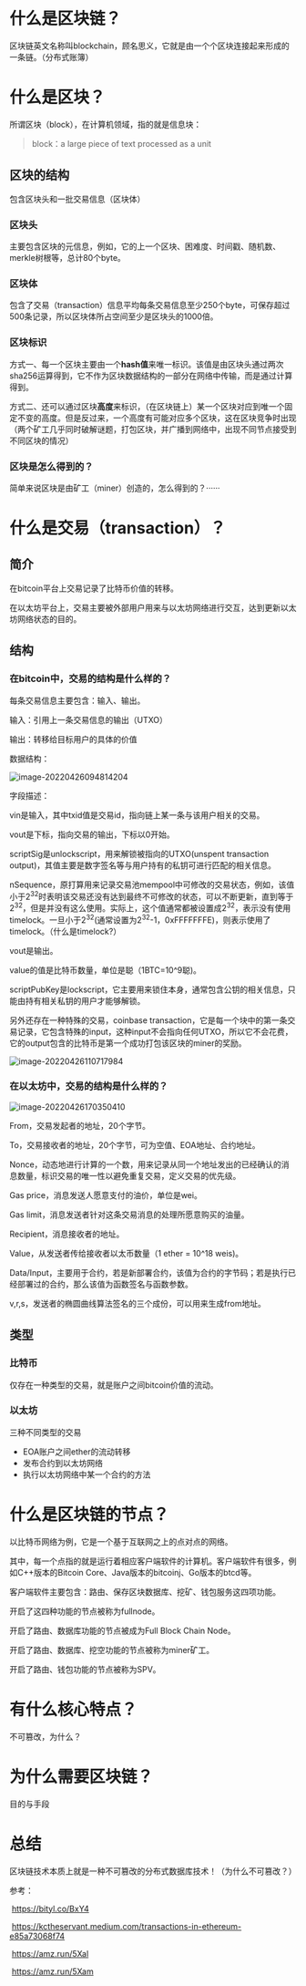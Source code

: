 # 什么是区块链？



区块链英文名称叫blockchain，顾名思义，它就是由一个个区块连接起来形成的一条链。（分布式账簿）

# 什么是区块？

所谓区块（block），在计算机领域，指的就是信息块：

> block：a large piece of text processed as a unit
>

## 区块的结构

包含区块头和一批交易信息（区块体）

### 区块头

主要包含区块的元信息，例如，它的上一个区块、困难度、时间戳、随机数、merkle树根等，总计80个byte。

### 区块体

包含了交易（transaction）信息平均每条交易信息至少250个byte，可保存超过500条记录，所以区块体所占空间至少是区块头的1000倍。

### 区块标识

方式一、每一个区块主要由一个**hash值**来唯一标识。该值是由区块头通过两次sha256运算得到，它不作为区块数据结构的一部分在网络中传输，而是通过计算得到。

方式二、还可以通过区块**高度**来标识，（在区块链上）某一个区块对应到唯一个固定不变的高度。但是反过来，一个高度有可能对应多个区块，这在区块竞争时出现（两个矿工几乎同时破解谜题，打包区块，并广播到网络中，出现不同节点接受到不同区块的情况）

### 区块是怎么得到的？

简单来说区块是由矿工（miner）创造的，怎么得到的？······



# 什么是交易（transaction）？

## 简介

在bitcoin平台上交易记录了比特币价值的转移。

在以太坊平台上，交易主要被外部用户用来与以太坊网络进行交互，达到更新以太坊网络状态的目的。

## 结构

### 在bitcoin中，交易的结构是什么样的？

每条交易信息主要包含：输入、输出。

输入：引用上一条交易信息的输出（UTXO）

输出：转移给目标用户的具体的价值

数据结构：

![image-20220426094814204](什么是区块链技术？.assets/image-20220426094814204.png)

字段描述：

vin是输入，其中txid值是交易id，指向链上某一条与该用户相关的交易。

vout是下标，指向交易的输出，下标以0开始。

scriptSig是unlockscript，用来解锁被指向的UTXO(unspent transaction output)，其值主要是数字签名等与用户持有的私钥可进行匹配的相关信息。

nSequence，原打算用来记录交易池mempool中可修改的交易状态，例如，该值小于2<sup>32</sup>时表明该交易还没有达到最终不可修改的状态，可以不断更新，直到等于2<sup>32</sup>，但是并没有这么使用。实际上，这个值通常都被设置成2<sup>32</sup>，表示没有使用timelock。一旦小于2<sup>32</sup>(通常设置为2<sup>32</sup>-1，0xFFFFFFFE)，则表示使用了timelock。（什么是timelock?）

vout是输出。

value的值是比特币数量，单位是聪（1BTC=10^9聪)。

scriptPubKey是lockscript，它主要用来锁住本身，通常包含公钥的相关信息，只能由持有相关私钥的用户才能够解锁。



另外还存在一种特殊的交易，coinbase transaction，它是每一个块中的第一条交易记录，它包含特殊的input，这种input不会指向任何UTXO，所以它不会花费，它的output包含的比特币是第一个成功打包该区块的miner的奖励。

![image-20220426110717984](什么是区块链技术？.assets/image-20220426110717984.png)



### 在以太坊中，交易的结构是什么样的？



![image-20220426170350410](什么是区块链技术？.assets/image-20220426170350410.png)



From，交易发起者的地址，20个字节。

To，交易接收者的地址，20个字节，可为空值、EOA地址、合约地址。

Nonce，动态地进行计算的一个数，用来记录从同一个地址发出的已经确认的消息数量，标识交易的唯一性以避免重复交易，定义交易的优先级。

Gas price，消息发送人愿意支付的油价，单位是wei。

Gas limit，消息发送者针对这条交易消息的处理所愿意购买的油量。

Recipient，消息接收者的地址。

Value，从发送者传给接收者以太币数量（1 ether = 10^18 weis)。

Data/Input，主要用于合约，若是新部署合约，该值为合约的字节码；若是执行已经部署过的合约，那么该值为函数签名与函数参数。

v,r,s，发送者的椭圆曲线算法签名的三个成份，可以用来生成from地址。

## 类型

### 比特币

仅存在一种类型的交易，就是账户之间bitcoin价值的流动。

### 以太坊

三种不同类型的交易

- EOA账户之间ether的流动转移
- 发布合约到以太坊网络
- 执行以太坊网络中某一个合约的方法



# 什么是区块链的节点？



以比特币网络为例，它是一个基于互联网之上的点对点的网络。

其中，每一个点指的就是运行着相应客户端软件的计算机。客户端软件有很多，例如C++版本的Bitcoin Core、Java版本的bitcoinj、Go版本的btcd等。

客户端软件主要包含：路由、保存区块数据库、挖矿、钱包服务这四项功能。

开启了这四种功能的节点被称为fullnode。

开启了路由、数据库功能的节点被成为Full Block Chain Node。

开启了路由、数据库、挖空功能的节点被称为miner矿工。

开启了路由、钱包功能的节点被称为SPV。



# 有什么核心特点？

不可篡改，为什么？



# 为什么需要区块链？

目的与手段



# 总结

区块链技术本质上就是一种不可篡改的分布式数据库技术！（为什么不可篡改？）



参考：

​	https://bityl.co/BxY4

​	https://kctheservant.medium.com/transactions-in-ethereum-e85a73068f74

​	https://amz.run/5Xal

​	https://amz.run/5Xam

